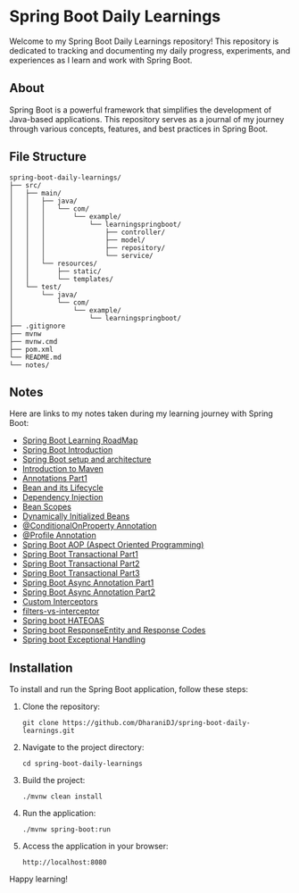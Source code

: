 # Spring Boot Daily Learnings

Welcome to my Spring Boot Daily Learnings repository! This repository is dedicated to tracking and documenting my daily progress, experiments, and experiences as I learn and work with Spring Boot.

## About

Spring Boot is a powerful framework that simplifies the development of Java-based applications. This repository serves as a journal of my journey through various concepts, features, and best practices in Spring Boot.

## File Structure

```
spring-boot-daily-learnings/
├── src/
│   ├── main/
│   │   ├── java/
│   │   │   └── com/
│   │   │       └── example/
│   │   │           └── learningspringboot/
│   │   │               ├── controller/
│   │   │               ├── model/
│   │   │               ├── repository/
│   │   │               └── service/
│   │   └── resources/
│   │       ├── static/
│   │       └── templates/
│   └── test/
│       └── java/
│           └── com/
│               └── example/
│                   └── learningspringboot/
├── .gitignore
├── mvnw
├── mvnw.cmd
├── pom.xml
└── README.md
└── notes/
```

## Notes

Here are links to my notes taken during my learning journey with Spring Boot:

- [Spring Boot Learning RoadMap](notes/roadmap.md)
- [Spring Boot Introduction](notes/springboot-intro.md)
- [Spring Boot setup and architecture](notes/layered-architecture.md)
- [Introduction to Maven](notes/maven-intro.md)
- [Annotations Part1](notes/annotations(controller-layer).md)
- [Bean and its Lifecycle](notes/bean-intro.md)
- [Dependency Injection](notes/dependence-injection.md)
- [Bean Scopes](notes/bean-scope.md)
- [Dynamically Initialized Beans](notes/dynamically-initialized-beans.md)
- [@ConditionalOnProperty Annotation](notes/ConditionalOnProperty.md)
- [@Profile Annotation](notes/profile-annotation.md)
- [Spring Boot AOP (Aspect Oriented Programming)](notes/aspect-oriented-programming.md)
- [Spring Boot Transactional Part1](notes/transactional-annotation-1.md)
- [Spring Boot Transactional Part2](notes/transactional-annotation-2.md)
- [Spring Boot Transactional Part3](notes/transactional-annotation-3.md)
- [Spring Boot Async Annotation Part1](notes/async-annotation-1.md)
- [Spring Boot Async Annotation Part2](notes/async-annotation-2.md)
- [Custom Interceptors](notes/custom-interceptors.md)
- [filters-vs-interceptor](notes/filters-vs-interceptor.md)
- [Spring boot HATEOAS](notes/hateoas.md)
- [Spring boot ResponseEntity and Response Codes](notes/response-codes-types.md)
- [Spring boot Exceptional Handling](notes/exception-handling.md)
## Installation

To install and run the Spring Boot application, follow these steps:

1. Clone the repository:

    ```
    git clone https://github.com/DharaniDJ/spring-boot-daily-learnings.git
    ```

2. Navigate to the project directory:

    ```
    cd spring-boot-daily-learnings
    ```

3. Build the project:

    ```
    ./mvnw clean install
    ```

4. Run the application:

    ```
    ./mvnw spring-boot:run
    ```

5. Access the application in your browser:

    ```
    http://localhost:8080
    ```

Happy learning!

